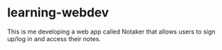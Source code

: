 # learning-webdev

This is me developing a web app called Notaker that allows users to sign up/log in and access their notes.
